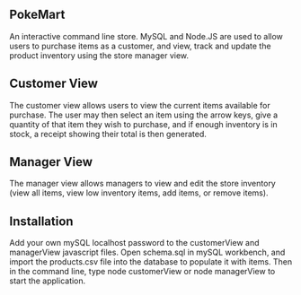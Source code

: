 
## PokeMart

An interactive command line store. MySQL and Node.JS are used to allow users to purchase items as a customer, and view, track and update the product inventory using the store manager view. 

## Customer View

The customer view allows users to view the current items available for purchase. The user may then select an item using the arrow keys, give a quantity of that item they wish to purchase, and if enough inventory is in stock, a receipt showing their total is then generated.  

## Manager View
The manager view allows managers to view and edit the store inventory (view all items, view low inventory items, add items, or remove items).

## Installation 
Add your own mySQL localhost password to the customerView and managerView javascript files. Open schema.sql in mySQL workbench, and import the products.csv file into the database to populate it with items. Then in the command line, type node customerView or node managerView to start the application.
